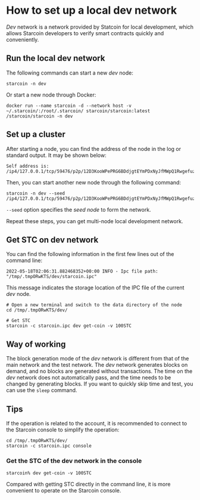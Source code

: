 # How to set up a local dev network

*Dev* network is a network provided by Statcoin for local development, which allows Starcoin developers to verify smart contracts quickly and conveniently.

## Run the local dev network

The following commands can start a new *dev* node:

```shell
starcoin -n dev
```

Or start a new node through Docker:

```shell
docker run --name starcoin -d --network host -v ~/.starcoin/:/root/.starcoin/ starcoin/starcoin:latest /starcoin/starcoin -n dev
```

## Set up a cluster

After starting a node, you can find the address of the node in the log or standard output. It may be shown below:

```shell
Self address is: /ip4/127.0.0.1/tcp/59476/p2p/12D3KooWPePRG6BDdjgtEYmPDxNyJfMWpQ1Rwgefuz9eqksLfxJb
```

Then, you can start another new node through the following command:

```shell
starcoin -n dev --seed /ip4/127.0.0.1/tcp/59476/p2p/12D3KooWPePRG6BDdjgtEYmPDxNyJfMWpQ1Rwgefuz9eqksLfxJb
```

`--seed` option specifies the *seed node* to form the network.

Repeat these steps, you can get multi-node local development network.

## Get STC on dev network

You can find the following information in the first few lines out of the command line:

```shell
2022-05-18T02:06:31.882468352+00:00 INFO - Ipc file path: "/tmp/.tmpORwKTS/dev/starcoin.ipc"
```

This message indicates the storage location of the IPC file of the current *dev* node.

```shell
# Open a new terminal and switch to the data directory of the node
cd /tmp/.tmpORwKTS/dev/

# Get STC
starcoin -c starcoin.ipc dev get-coin -v 100STC
```

## Way of working

The block generation mode of the *dev* network is different from that of the main network and the test network.
The *dev* network generates blocks on demand, and no blocks are generated without transactions.
The time on the *dev* network does not automatically pass, and the time needs to be changed by generating blocks.
If you want to quickly skip time and test, you can use the `sleep` command.

## Tips

If the operation is related to the account, it is recommended to connect to the Starcoin console to simplify the operation:

```shell
cd /tmp/.tmpORwKTS/dev/
starcoin -c starcoin.ipc console
```

### Get the STC of the dev network in the console

```shell
starcoin% dev get-coin -v 100STC
```

Compared with getting STC directly in the command line, it is more convenient to operate on the Starcoin console.
